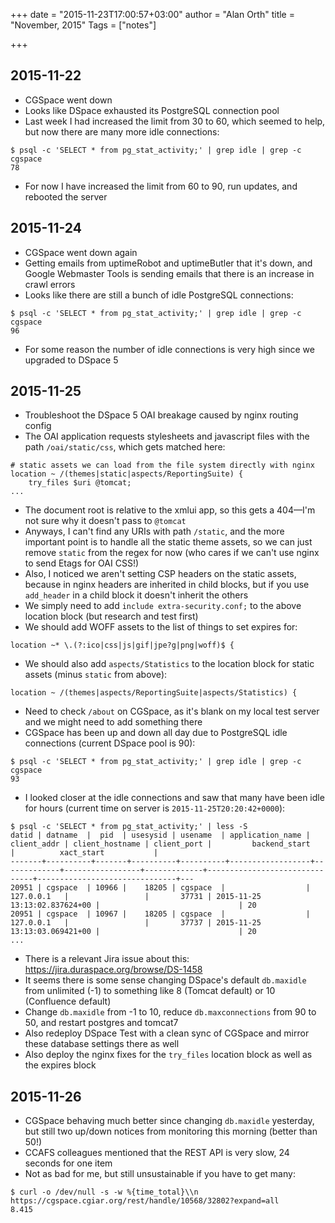 +++
date = "2015-11-23T17:00:57+03:00"
author = "Alan Orth"
title = "November, 2015"
Tags = ["notes"]

+++
## 2015-11-22

- CGSpace went down
- Looks like DSpace exhausted its PostgreSQL connection pool
- Last week I had increased the limit from 30 to 60, which seemed to help, but now there are many more idle connections:

```
$ psql -c 'SELECT * from pg_stat_activity;' | grep idle | grep -c cgspace
78
```

- For now I have increased the limit from 60 to 90, run updates, and rebooted the server

## 2015-11-24

- CGSpace went down again
- Getting emails from uptimeRobot and uptimeButler that it's down, and Google Webmaster Tools is sending emails that there is an increase in crawl errors
- Looks like there are still a bunch of idle PostgreSQL connections:

```
$ psql -c 'SELECT * from pg_stat_activity;' | grep idle | grep -c cgspace
96
```

- For some reason the number of idle connections is very high since we upgraded to DSpace 5

## 2015-11-25

- Troubleshoot the DSpace 5 OAI breakage caused by nginx routing config
- The OAI application requests stylesheets and javascript files with the path `/oai/static/css`, which gets matched here:

```
# static assets we can load from the file system directly with nginx
location ~ /(themes|static|aspects/ReportingSuite) {
    try_files $uri @tomcat;
...
```

- The document root is relative to the xmlui app, so this gets a 404—I'm not sure why it doesn't pass to `@tomcat`
- Anyways, I can't find any URIs with path `/static`, and the more important point is to handle all the static theme assets, so we can just remove `static` from the regex for now (who cares if we can't use nginx to send Etags for OAI CSS!)
- Also, I noticed we aren't setting CSP headers on the static assets, because in nginx headers are inherited in child blocks, but if you use `add_header` in a child block it doesn't inherit the others
- We simply need to add `include extra-security.conf;` to the above location block (but research and test first)
- We should add WOFF assets to the list of things to set expires for:

```
location ~* \.(?:ico|css|js|gif|jpe?g|png|woff)$ {
```

- We should also add `aspects/Statistics` to the location block for static assets (minus `static` from above):

```
location ~ /(themes|aspects/ReportingSuite|aspects/Statistics) {
```

- Need to check `/about` on CGSpace, as it's blank on my local test server and we might need to add something there
- CGSpace has been up and down all day due to PostgreSQL idle connections (current DSpace pool is 90):

```
$ psql -c 'SELECT * from pg_stat_activity;' | grep idle | grep -c cgspace
93
```

- I looked closer at the idle connections and saw that many have been idle for hours (current time on server is `2015-11-25T20:20:42+0000`):

```
$ psql -c 'SELECT * from pg_stat_activity;' | less -S
datid | datname  |  pid  | usesysid | usename  | application_name | client_addr | client_hostname | client_port |         backend_start         |          xact_start           |
-------+----------+-------+----------+----------+------------------+-------------+-----------------+-------------+-------------------------------+-------------------------------+---
20951 | cgspace  | 10966 |    18205 | cgspace  |                  | 127.0.0.1   |                 |       37731 | 2015-11-25 13:13:02.837624+00 |                               | 20
20951 | cgspace  | 10967 |    18205 | cgspace  |                  | 127.0.0.1   |                 |       37737 | 2015-11-25 13:13:03.069421+00 |                               | 20
...
```

- There is a relevant Jira issue about this: https://jira.duraspace.org/browse/DS-1458
- It seems there is some sense changing DSpace's default `db.maxidle` from unlimited (-1) to something like 8 (Tomcat default) or 10 (Confluence default)
- Change `db.maxidle` from -1 to 10, reduce `db.maxconnections` from 90 to 50, and restart postgres and tomcat7
- Also redeploy DSpace Test with a clean sync of CGSpace and mirror these database settings there as well
- Also deploy the nginx fixes for the `try_files` location block as well as the expires block

## 2015-11-26

- CGSpace behaving much better since changing `db.maxidle` yesterday, but still two up/down notices from monitoring this morning (better than 50!)
- CCAFS colleagues mentioned that the REST API is very slow, 24 seconds for one item
- Not as bad for me, but still unsustainable if you have to get many:

```
$ curl -o /dev/null -s -w %{time_total}\\n https://cgspace.cgiar.org/rest/handle/10568/32802?expand=all
8.415
```
